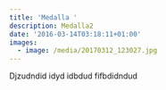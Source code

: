 ```yaml
---
title: 'Medalla '
description: Medalla2
date: '2016-03-14T03:18:11+01:00'
images:
  - image: /media/20170312_123027.jpg
---
```

Djzudndid idyd idbdud fifbdidndud
